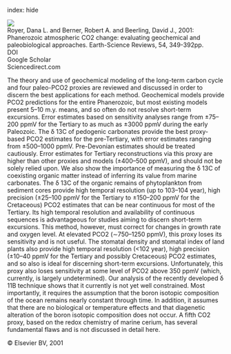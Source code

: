 index: hide

<div class="Citation">
    <div class="Citation-thumb CitationThumb-linked"  data-href="https://doi.org/10.1016/s0012-8252(00)00042-8">
      <img src="https://static.claimspace.cloud/climate-study-static/refs/thumbs/5/Royer_et_al_2001a-thumb.png" />
    </div>

  <div class="Citation-body">
    <div class="Citation-text">Royer, Dana L. and Berner, Robert A. and Beerling, David J., 2001: Phanerozoic atmospheric CO2 change: evaluating geochemical and paleobiological approaches. <span class="Article-journal">Earth-Science Reviews, </span><span class="Article-volume">54, </span>349-392pp.</div>
    <div class="Citation-links">
      <div class="CitationLink" data-href="https://doi.org/10.1016/s0012-8252(00)00042-8">
        <div class="CitationLink-icon CitationLink-Doi"></div>
        <div class="CitationLink-text">DOI</div>
      </div>
      <div class="CitationLink" data-href="https://scholar.google.com/scholar?q=10.1016/s0012-8252(00)00042-8">
        <div class="CitationLink-icon CitationLink-Scholar"></div>
        <div class="CitationLink-text">Google Scholar</div>
      </div>
      <div class="CitationLink" data-href="http://www.sciencedirect.com/science/article/pii/S0012825200000428">
        <div class="CitationLink-icon CitationLink-Publisher"></div>
        <div class="CitationLink-text">Sciencedirect.com</div>
      </div>
    </div>
  </div>
</div>

The theory and use of geochemical modeling of the long-term carbon cycle and four paleo-PCO2 proxies are reviewed and discussed in order to discern the best applications for each method. Geochemical models provide PCO2 predictions for the entire Phanerozoic, but most existing models present 5–10 m.y. means, and so often do not resolve short-term excursions. Error estimates based on sensitivity analyses range from ±75–200 ppmV for the Tertiary to as much as ±3000 ppmV during the early Paleozoic.                   The δ                      13C of pedogenic carbonates provide the best proxy-based PCO2 estimates for the pre-Tertiary, with error estimates ranging from ±500–1000 ppmV. Pre-Devonian estimates should be treated cautiously. Error estimates for Tertiary reconstructions via this proxy are higher than other proxies and models (±400–500 ppmV), and should not be solely relied upon. We also show the importance of measuring the δ                      13C of coexisting organic matter instead of inferring its value from marine carbonates.                   The δ                      13C of the organic remains of phytoplankton from sediment cores provide high temporal resolution (up to 103–104 year), high precision (±25–100 ppmV for the Tertiary to ±150–200 ppmV for the Cretaceous) PCO2 estimates that can be near continuous for most of the Tertiary. Its high temporal resolution and availability of continuous sequences is advantageous for studies aiming to discern short-term excursions. This method, however, must correct for changes in growth rate and oxygen level. At elevated PCO2 (∼750–1250 ppmV), this proxy loses its sensitivity and is not useful.                   The stomatal density and stomatal index of land plants also provide high temporal resolution (<102 year), high precision (±10–40 ppmV for the Tertiary and possibly Cretaceous) PCO2 estimates, and so also is ideal for discerning short-term excursions. Unfortunately, this proxy also loses sensitivity at some level of PCO2 above 350 ppmV (which, currently, is largely undetermined).                   Our analysis of the recently developed δ                      11B technique shows that it currently is not yet well constrained. Most importantly, it requires the assumption that the boron isotopic composition of the ocean remains nearly constant through time. In addition, it assumes that there are no biological or temperature effects and that diagenetic alteration of the boron isotopic composition does not occur.                   A fifth CO2 proxy, based on the redox chemistry of marine cerium, has several fundamental flaws and is not discussed in detail here.

<div class="Citation-copy">
&copy; Elsevier BV, 2001
</div>